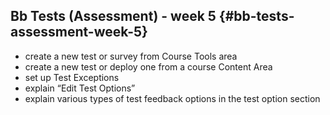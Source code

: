 ## Bb Tests (Assessment) - week 5 {#bb-tests-assessment-week-5}

*   create a new test or survey from Course Tools area
*   create a new test or deploy one from a course Content Area
*   set up Test Exceptions
*   explain “Edit Test Options”
*   explain various types of test feedback options in the test option section